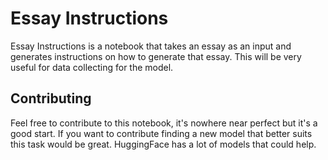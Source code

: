 # Essay Instructions

Essay Instructions is a notebook that takes an essay as an input and generates
instructions on how to generate that essay. This will be very useful for data
collecting for the model.

## Contributing

Feel free to contribute to this notebook, it's nowhere near perfect but it's a
good start. If you want to contribute finding a new model that better suits this
task would be great. HuggingFace has a lot of models that could help.
